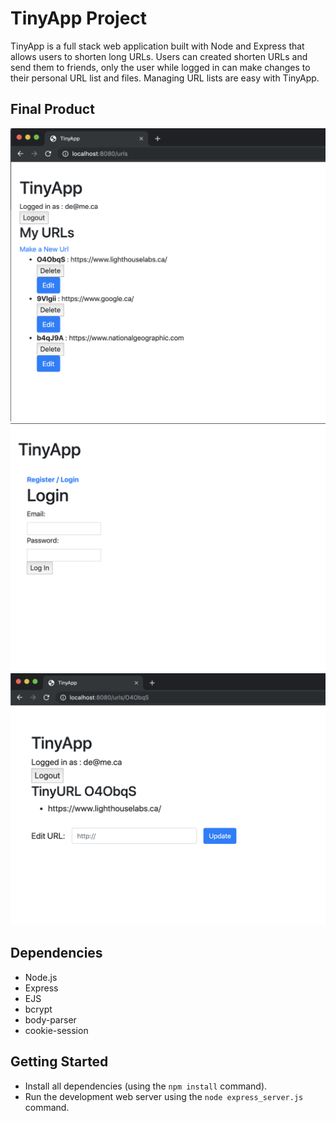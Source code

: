 # TinyApp Project

TinyApp is a full stack web application built with Node and Express that allows users to shorten long URLs. Users can created shorten URLs and send them to friends, only the user while logged in can make changes to their personal URL list and files. Managing URL lists are easy with TinyApp.

## Final Product

!["User Main Page"](./userMainPage.png)
!["Registration Page"](./registrationPage.png)
!["ShortUrl"](./shortUrl.png)

## Dependencies

-   Node.js
-   Express
-   EJS
-   bcrypt
-   body-parser
-   cookie-session

## Getting Started

-   Install all dependencies (using the `npm install` command).
-   Run the development web server using the `node express_server.js` command.
